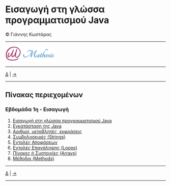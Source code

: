 # Εισαγωγή στη γλώσσα προγραμματισμού Java 
© Γιάννης Κωστάρας

---

[![Mathesis](../../assets/mathesis.png)](http://mathesis.cup.gr)

---

[Δ](../README.md) | [->](../Week2/README.md) 
 
---

## Πίνακας περιεχομένων
### Εβδομάδα 1η - Εισαγωγή
1. [Εισαγωγή στη γλώσσα προγραμματισμού Java](1.1-JavaHistory/README.md) 
2. [Εγκατάσταση της Java](1.2-Installation/README.md) 
3. [Αριθμοί, μεταβλητές, εκφράσεις](1.3-JavaBasics/README.md) 
4. [Συμβολοσειρές (Strings)](1.4-Strings/README.md) 
5. [Εντολές Αποφάσεων](1.5-ControlStatements/README.md) 
6. [Εντολές Επανάληψης (Loops)](1.6-Loops/README.md) 
7. [Πίνακες ή Συστοιχίες (Arrays)](1.7-Arrays/README.md) 
8. [Μέθοδοι (Methods)](1.8-Methods/README.md)  

---

[Δ](../README.md) | [->](../Week2/README.md) 
 
---